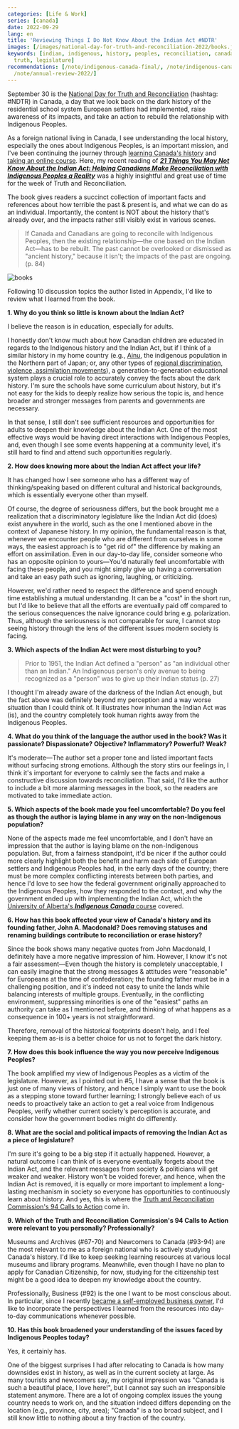 ```yaml
---
categories: [Life & Work]
series: [canada]
date: 2022-09-29
lang: en
title: 'Reviewing Things I Do Not Know About the Indian Act #NDTR'
images: [/images/national-day-for-truth-and-reconciliation-2022/books.jpeg]
keywords: [indian, indigenous, history, peoples, reconciliation, canada, book, author,
  truth, legislature]
recommendations: [/note/indigenous-canada-final/, /note/indigenous-canada-mid-term/,
  /note/annual-review-2022/]
---
```


September 30 is the [National Day for Truth and Reconciliation](https://www.canada.ca/en/canadian-heritage/campaigns/national-day-truth-reconciliation.html) (hashtag: #NDTR) in Canada, a day that we look back on the dark history of the residential school system European settlers had implemented, raise awareness of its impacts, and take an action to rebuild the relationship with Indigenous Peoples.

As a foreign national living in Canada, I see understanding the local history, especially the ones about Indigenous Peoples, is an important mission, and I've been continuing the journey through [learning Canada's history](/note/indigenous-canada-mid-term/) and [taking an online course](/note/indigenous-canada-final/)*.* Here, my recent reading of **[*21 Things You May Not Know About the Indian Act: Helping Canadians Make Reconciliation with Indigenous Peoples a Reality*](https://amzn.to/3UBwPnn)** was a highly insightful and great use of time for the week of Truth and Reconciliation.

The book gives readers a succinct collection of important facts and references about how terrible the past & present is, and what we can do as an individual. Importantly, the content is NOT about the history that's already over, and the impacts rather still visibly exist in various scenes.

> If Canada and Canadians are going to reconcile with Indigenous Peoples, then the existing relationship—the one based on the Indian Act—has to be rebuilt. The past cannot be overlooked or dismissed as "ancient history," because it isn't; the impacts of the past are ongoing. (p. 84)

![books](/images/national-day-for-truth-and-reconciliation-2022/books.jpeg)

Following 10 discussion topics the author listed in Appendix, I'd like to review what I learned from the book.

**1. Why do you think so little is known about the Indian Act?**

I believe the reason is in education, especially for adults.

I honestly don't know much about how Canadian children are educated in regards to the Indigenous history and the Indian Act, but if I think of a similar history in my home country (e.g., [Ainu](https://en.wikipedia.org/wiki/Ainu_people), the indigenous population in the Northern part of Japan; or, any other types of [regional discrimination, violence, assimilation movements](https://en.wikipedia.org/wiki/Burakumin)), a generation-to-generation educational system plays a crucial role to accurately convey the facts about the dark history. I'm sure the schools have some curriculum about history, but it's not easy for the kids to deeply realize how serious the topic is, and hence broader and stronger messages from parents and governments are necessary.

In that sense, I still don't see sufficient resources and opportunities for adults to deepen their knowledge about the Indian Act. One of the most effective ways would be having direct interactions with Indigenous Peoples, and, even though I see some events happening at a community level, it's still hard to find and attend such opportunities regularly.

**2. How does knowing more about the Indian Act affect your life?**

It has changed how I see someone who has a different way of thinking/speaking based on different cultural and historical backgrounds, which is essentially everyone other than myself.

Of course, the degree of seriousness differs, but the book brought me a realization that a discriminatory legislature like the Indian Act did (does) exist anywhere in the world, such as the one I mentioned above in the context of Japanese history. In my opinion, the fundamental reason is that, whenever we encounter people who are different from ourselves in some ways, the easiest approach is to "get rid of" the difference by making an effort on assimilation. Even in our day-to-day life, consider someone who has an opposite opinion to yours—You'd naturally feel uncomfortable with facing these people, and you might simply give up having a conversation and take an easy path such as ignoring, laughing, or criticizing.

However, we'd rather need to respect the difference and spend enough time establishing a mutual understanding. It can be a "cost" in the short run, but I'd like to believe that all the efforts are eventually paid off compared to the serious consequences the naive ignorance could bring e.g. polarization. Thus, although the seriousness is not comparable for sure, I cannot stop seeing history through the lens of the different issues modern society is facing.

**3. Which aspects of the Indian Act were most disturbing to you?**

> Prior to 1951, the Indian Act defined a "person" as "an individual other than an Indian." An Indigenous person's only avenue to being recognized as a "person" was to give up their Indian status (p. 27)

I thought I'm already aware of the darkness of the Indian Act enough, but the fact above was definitely beyond my perception and a way worse situation than I could think of. It illustrates how inhuman the Indian Act was (is), and the country completely took human rights away from the Indigenous Peoples.

**4. What do you think of the language the author used in the book? Was it passionate? Dispassionate? Objective? Inflammatory? Powerful? Weak?**

It's moderate—The author set a proper tone and listed important facts without surfacing strong emotions. Although the story stirs our feelings in, I think it's important for everyone to calmly see the facts and make a constructive discussion towards reconciliation. That said, I'd like the author to include a bit more alarming messages in the book, so the readers are motivated to take immediate action.

**5. Which aspects of the book made you feel uncomfortable? Do you feel as though the author is laying blame in any way on the non-Indigenous population?**

None of the aspects made me feel uncomfortable, and I don't have an impression that the author is laying blame on the non-Indigenous population. But, from a fairness standpoint, it'd be nicer if the author could more clearly highlight both the benefit and harm each side of European settlers and Indigenous Peoples had, in the early days of the country; there must be more complex conflicting interests between both parties, and hence I'd love to see how the federal government originally approached to the Indigenous Peoples, how they responded to the contact, and why the government ended up with implementing the Indian Act, which the [University of Alberta's ***Indigenous Canada*** course](https://www.coursera.org/learn/indigenous-canada) covered.

**6. How has this book affected your view of Canada's history and its founding father, John A. Macdonald? Does removing statuses and renaming buildings contribute to reconciliation or erase history?**

Since the book shows many negative quotes from John Macdonald, I definitely have a more negative impression of him. However, I know it's not a fair assessment—Even though the history is completely unacceptable, I can easily imagine that the strong messages & attitudes were "reasonable" for Europeans at the time of confederation; the founding father must be in a challenging position, and it's indeed not easy to unite the lands while balancing interests of multiple groups. Eventually, in the conflicting environment, suppressing minorities is one of the "easiest" paths an authority can take as I mentioned before, and thinking of what happens as a consequence in 100+ years is not straightforward.

Therefore, removal of the historical footprints doesn't help, and I feel keeping them as-is is a better choice for us not to forget the dark history.

**7. How does this book influence the way you now perceive Indigenous Peoples?**

The book amplified my view of Indigenous Peoples as a victim of the legislature. However, as I pointed out in #5, I have a sense that the book is just one of many views of history, and hence I simply want to use the book as a stepping stone toward further learning; I strongly believe each of us needs to proactively take an action to get a real voice from Indigenous Peoples, verify whether current society's perception is accurate, and consider how the government bodies might do differently.

**8. What are the social and political impacts of removing the Indian Act as a piece of legislature?**

I'm sure it's going to be a big step if it actually happened. However, a natural outcome I can think of is everyone eventually forgets about the Indian Act, and the relevant messages from society & politicians will get weaker and weaker. History won't be voided forever, and hence, when the Indian Act is removed, it is equally or more important to implement a long-lasting mechanism in society so everyone has opportunities to continuously learn about history. And yes, this is where the [Truth and Reconciliation Commission's 94 Calls to Action](https://www.rcaanc-cirnac.gc.ca/eng/1524494530110/1557511412801) come in.

**9. Which of the Truth and Reconciliation Commission's 94 Calls to Action were relevant to you personally? Professionally?**

Museums and Archives (#67-70) and Newcomers to Canada (#93-94) are the most relevant to me as a foreign national who is actively studying Canada's history. I'd like to keep seeking learning resources at various local museums and library programs. Meanwhile, even though I have no plan to apply for Canadian Citizenship, for now, studying for the citizenship test might be a good idea to deepen my knowledge about the country.

Professionally, Business (#92) is the one I want to be most conscious about. In particular, since I recently [became a self-employed business owner](/note/becoming-a-freelancer-in-canada/), I'd like to incorporate the perspectives I learned from the resources into day-to-day communications whenever possible.

**10. Has this book broadened your understanding of the issues faced by Indigenous Peoples today?**

Yes, it certainly has.

One of the biggest surprises I had after relocating to Canada is how many downsides exist in history, as well as in the current society at large. As many tourists and newcomers say, my original impression was "Canada is such a beautiful place, I love here!", but I cannot say such an irresponsible statement anymore. There are a lot of ongoing complex issues the young country needs to work on, and the situation indeed differs depending on the location (e.g., province, city, area); "Canada" is a too broad subject, and I still know little to nothing about a tiny fraction of the country.
